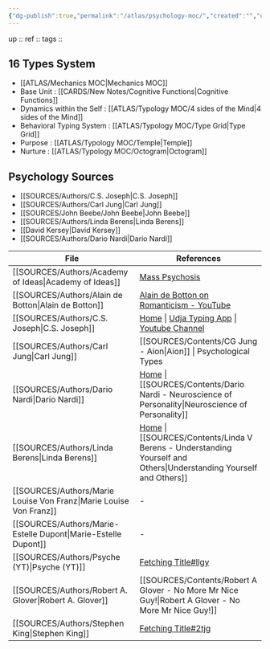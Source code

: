 ```yaml
---
{"dg-publish":true,"permalink":"/atlas/psychology-moc/","created":"","updated":""}
---
```


up :: 
ref :: 
tags :: 

## 16 Types System
- [[ATLAS/Mechanics MOC\|Mechanics MOC]]
- Base Unit : [[CARDS/New Notes/Cognitive Functions\|Cognitive Functions]] 
- Dynamics within the Self : [[ATLAS/Typology MOC/4 sides of the Mind\|4 sides of the Mind]] 
- Behavioral Typing System : [[ATLAS/Typology MOC/Type Grid\|Type Grid]]
- Purpose : [[ATLAS/Typology MOC/Temple\|Temple]] 
- Nurture : [[ATLAS/Typology MOC/Octogram\|Octogram]]

## Psychology Sources
- [[SOURCES/Authors/C.S. Joseph\|C.S. Joseph]]
- [[SOURCES/Authors/Carl Jung\|Carl Jung]]
- [[SOURCES/John Beebe/John Beebe\|John Beebe]]
- [[SOURCES/Authors/Linda Berens\|Linda Berens]]
- [[David Kersey\|David Kersey]]
- [[SOURCES/Authors/Dario Nardi\|Dario Nardi]]

| File                                                                  | References                                                                                                                           |
| --------------------------------------------------------------------- | ------------------------------------------------------------------------------------------------------------------------------------ |
| [[SOURCES/Authors/Academy of Ideas\|Academy of Ideas]]             | [Mass Psychosis](https://www.youtube.com/watch?v=fdzW-S8MwbI)                                                                        |
| [[SOURCES/Authors/Alain de Botton\|Alain de Botton]]               | [Alain de Botton on Romanticism - YouTube](https://youtu.be/sPOuIyEJnbE)                                                             |
| [[SOURCES/Authors/C.S. Joseph\|C.S. Joseph]]                       | [Home](https://csjoseph.life/) \| [Udja Typing App](https://www.udja.app/#/) \| [Youtube Channel](https://www.youtube.com/@CSJoseph) |
| [[SOURCES/Authors/Carl Jung\|Carl Jung]]                           | [[SOURCES/Contents/CG Jung - Aion\|Aion]] \| Psychological Types                                                                                      |
| [[SOURCES/Authors/Dario Nardi\|Dario Nardi]]                       | [Home](http://www.darionardi.com/vpc.html) \| [[SOURCES/Contents/Dario Nardi - Neuroscience of Personality\|Neuroscience of Personality]]             |
| [[SOURCES/Authors/Linda Berens\|Linda Berens]]                     | [Home](https://lindaberens.com/) \| [[SOURCES/Contents/Linda V Berens - Understanding Yourself and Others\|Understanding Yourself and Others]]        |
| [[SOURCES/Authors/Marie Louise Von Franz\|Marie Louise Von Franz]] | \-                                                                                                                                   |
| [[SOURCES/Authors/Marie-Estelle Dupont\|Marie-Estelle Dupont]]     | \-                                                                                                                                   |
| [[SOURCES/Authors/Psyche (YT)\|Psyche (YT)]]                       | [Fetching Title#llgy](https://youtu.be/76NGwkOmdbE)                                                                                  |
| [[SOURCES/Authors/Robert A. Glover\|Robert A. Glover]]             | [[SOURCES/Contents/Robert A Glover - No More Mr Nice Guy!\|Robert A Glover - No More Mr Nice Guy!]]                               |
| [[SOURCES/Authors/Stephen King\|Stephen King]]                     | [Fetching Title#2tjg](https://www.youtube.com/watch?v=3eCFwYy_TxY)                                                                   |

